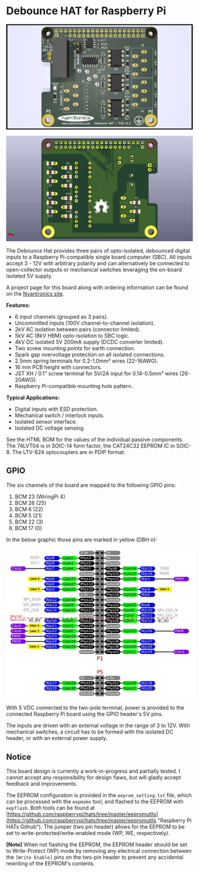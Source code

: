 # Debounce HAT for Raspberry Pi #

![Debounce HAT](debounce_shield_rev1_2_002.jpg)

![Debounce HAT back](debounce_shield_rev1_2_002a.jpg)

The Debounce Hat provides three pairs of opto-isolated, debounced digital inputs to a Raspberry Pi-compatible single board computer (SBC).
All inputs accept 3 - 12V with arbitrary polarity and can alternatively be connected to open-collector outputs or mechanical switches leveraging the on-board isolated 5V supply.

A project page for this board along with ordering information can be found on the [Nyantronics site](http://www.nyantronics.com/debounce_hat.php "Debounce HAT on Nyantronics site").

**Features:**
  

-  6 input channels (grouped as 3 pairs).
-  Uncommitted inputs (100V channel-to-channel isolation).
-  2kV AC isolation between pairs (connector limited).
-  5kV AC (8kV HBM) opto-isolation to SBC logic.
-  4kV DC isolated 5V 200mA supply (DCDC converter limited).
-  Two screw mounting points for earth connection.
-  Spark gap overvoltage protection on all isolated connections.
-  2.5mm spring terminals for 0.2-1.0mm² wires (22-16AWG).
-  16 mm PCB height with connectors.
-  JST XH / 0.1" screw terminal for 5V/2A input for 0.14-0.5mm² wires (26-20AWG).
-  Raspberry Pi-compatible mounting hole pattern.
  
**Typical Applications:**

-  Digital inputs with ESD protection.
-  Mechanical switch / interlock inputs.
-  Isolated sensor interface.
-  Isolated DC voltage sensing.

  
See the HTML BOM for the values of the individual passive components. The 74LVT04 is in SOIC-14 form factor, the CAT24C32 EEPROM IC in SOIC-8. The LTV-824 optocouplers are in PDIP format.

## GPIO ##

The six channels of the board are mapped to the following GPIO pins:

  1. BCM 23 (WiringPi 4)
  2. BCM 26 (25)
  3. BCM 6 (22)
  4. BCM 5 (21)
  5. BCM 22 (3)
  6. BCM 17 (0)

In the below graphic those pins are marked in yellow (DBH n):

![Debounce HAT GPIO](debounce_hat_gpio.jpg)

With 5 VDC connected to the two-pole terminal, power is provided to the connected Raspberry Pi board using the GPIO header's 5V pins.

The inputs are driven with an external voltage in the range of 3 to 12V. With mechanical switches, a circuit has to be formed with the isolated DC header, or with an external power supply.


## Notice ##

This board design is currently a work-in-progress and partially tested. I cannot accept any responsibility for design flaws, but will gladly accept feedback and improvements.

The EEPROM configuration is provided in the `eeprom_setting.txt` file, which can be processed with the `eepmake` tool, and flashed to the EEPROM with `eepflash`. Both tools can be found at [https://github.com/raspberrypi/hats/tree/master/eepromutils](https://github.com/raspberrypi/hats/tree/master/eepromutils "Raspberry Pi HATs Github"). The jumper (two pin header) allows for the EEPROM to be set to write-protected/write-enabled mode (WP, WE, respectively).

**[Note]** When not flashing the EEPROM, the EEPROM header should be set to Write-Protect (WP) mode by removing any electrical connection between the `[Write Enable]` pins on the two-pin header to prevent any accidental rewriting of the EEPROM's contents.